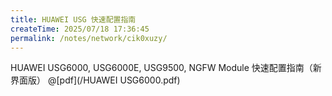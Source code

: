 ```yaml
---
title: HUAWEI USG 快速配置指南
createTime: 2025/07/18 17:36:45
permalink: /notes/network/cik0xuzy/
---
```

HUAWEI USG6000, USG6000E, USG9500, NGFW Module 快速配置指南（新界面版）
@[pdf](/HUAWEI USG6000.pdf)